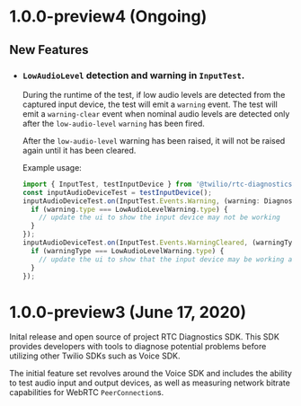# 1.0.0-preview4 (Ongoing)

## New Features

* ### `LowAudioLevel` detection and warning in `InputTest`.

  During the runtime of the test, if low audio levels are detected from the captured input device, the test will emit a `warning` event. The test will emit a `warning-clear` event when nominal audio levels are detected only after the `low-audio-level` `warning` has been fired.

  After the `low-audio-level` warning has been raised, it will not be raised again until it has been cleared.

  Example usage:
  ```ts
  import { InputTest, testInputDevice } from '@twilio/rtc-diagnostics';
  const inputAudioDeviceTest = testInputDevice();
  inputAudioDeviceTest.on(InputTest.Events.Warning, (warning: DiagnosticWarning) => {
    if (warning.type === LowAudioLevelWarning.type) {
      // update the ui to show the input device may not be working
    }
  });
  inputAudioDeviceTest.on(InputTest.Events.WarningCleared, (warningType: string) => {
    if (warningType === LowAudioLevelWarning.type) {
      // update the ui to show that the input device may be working again
    }
  });
  ```

# 1.0.0-preview3 (June 17, 2020)

Inital release and open source of project RTC Diagnostics SDK. This SDK provides developers with tools to diagnose potential problems before utilizing other Twilio SDKs such as Voice SDK.

The initial feature set revolves around the Voice SDK and includes the ability to test audio input and output devices, as well as measuring network bitrate capabilities for WebRTC `PeerConnection`s.
